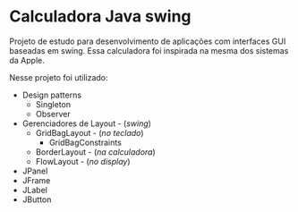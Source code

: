 # Calculadora Java swing

Projeto de estudo para desenvolvimento de aplicações com interfaces GUI baseadas em swing. 
Essa calculadora foi inspirada na mesma dos sistemas da Apple.

Nesse projeto foi utilizado:

- Design patterns
  - Singleton
  - Observer
- Gerenciadores de Layout - (*swing*)
  - GridBagLayout - (*no teclado*)
    - GridBagConstraints
  - BorderLayout - (*na calculadora*)
  - FlowLayout - (*no display*)
- JPanel
- JFrame
- JLabel
- JButton
